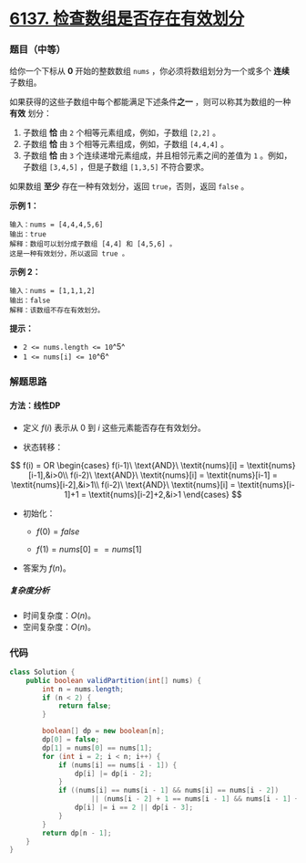 # [6137. 检查数组是否存在有效划分](https://leetcode.cn/problems/check-if-there-is-a-valid-partition-for-the-array/)

### 题目（中等）

给你一个下标从 **0** 开始的整数数组 `nums` ，你必须将数组划分为一个或多个 **连续** 子数组。

如果获得的这些子数组中每个都能满足下述条件**之一** ，则可以称其为数组的一种 **有效** 划分：

1. 子数组 **恰** 由 `2` 个相等元素组成，例如，子数组 `[2,2]` 。
2. 子数组 **恰** 由 `3` 个相等元素组成，例如，子数组 `[4,4,4]` 。
3. 子数组 **恰** 由 `3` 个连续递增元素组成，并且相邻元素之间的差值为 `1` 。例如，子数组 `[3,4,5]` ，但是子数组 `[1,3,5]` 不符合要求。

如果数组 **至少** 存在一种有效划分，返回 `true`，否则，返回 `false` 。

**示例 1：**

```
输入：nums = [4,4,4,5,6]
输出：true
解释：数组可以划分成子数组 [4,4] 和 [4,5,6] 。
这是一种有效划分，所以返回 true 。
```

**示例 2：**

```
输入：nums = [1,1,1,2]
输出：false
解释：该数组不存在有效划分。
```

**提示：**

* `2 <= nums.length <= 10`^5^
* `1 <= nums[i] <= 10`^6^


### 解题思路

#### 方法：线性DP

- 定义 $f(i)$ 表示从 $0$ 到 $i$ 这些元素能否存在有效划分。

- 状态转移：

$$
f(i) = OR
\begin{cases}
f(i-1)\ \text{AND}\ \textit{nums}[i] = \textit{nums}[i-1],&i>0\\
f(i-2)\ \text{AND}\ \textit{nums}[i] = \textit{nums}[i-1] = \textit{nums}[i-2],&i>1\\
f(i-2)\ \text{AND}\ \textit{nums}[i] = \textit{nums}[i-1]+1 = \textit{nums}[i-2]+2,&i>1
\end{cases}
$$

- 初始化：

  - $f(0) = false$

  - $f(1) = nums[0] == nums[1]$

- 答案为 $f(n)$。

##### 复杂度分析

- 时间复杂度：$O(n)$。
- 空间复杂度：$O(n)$。

### 代码

```java
class Solution {
    public boolean validPartition(int[] nums) {
        int n = nums.length;
        if (n < 2) {
            return false;
        }

        boolean[] dp = new boolean[n];
        dp[0] = false;
        dp[1] = nums[0] == nums[1];
        for (int i = 2; i < n; i++) {
            if (nums[i] == nums[i - 1]) {
                dp[i] |= dp[i - 2];
            }
            if ((nums[i] == nums[i - 1] && nums[i] == nums[i - 2])
                    || (nums[i - 2] + 1 == nums[i - 1] && nums[i - 1] + 1 == nums[i])) {
                dp[i] |= i == 2 || dp[i - 3];
            }
        }
        return dp[n - 1];
    }
}
```

